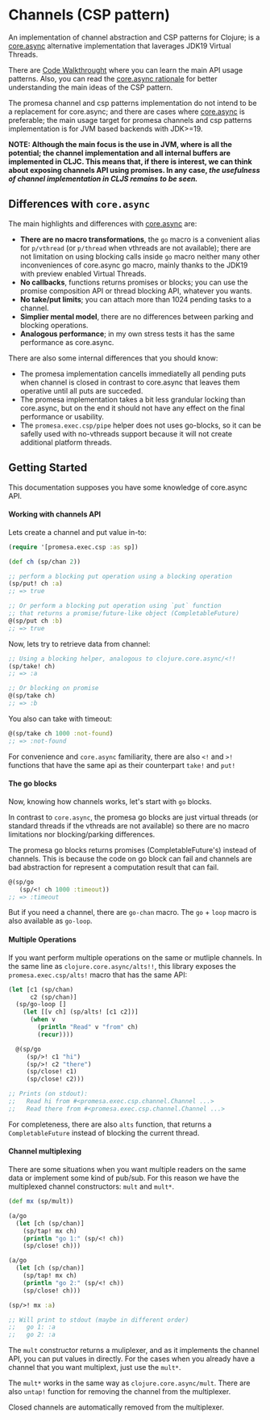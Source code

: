 # Channels (CSP pattern)

An implementation of channel abstraction and CSP patterns for Clojure;
is a [core.async][3] alternative implementation that laverages JDK19
Virtual Threads. 

There are [Code Walkthrought][0] where you can learn the main API
usage patterns. Also, you can read the [core.async rationale][1] for
better understanding the main ideas of the CSP pattern.

The promesa channel and csp patterns implementation do not intend to
be a replacement for core.async; and there are cases where
[core.async][3] is preferable; the main usage target for promesa
channels and csp patterns implementation is for JVM based backends
with JDK>=19.

**NOTE: Although the main focus is the use in JVM, where is all the
potential; the channel implementation and all internal buffers are
implemented in CLJC. This means that, if there is interest, we can
think about exposing channels API using promises. In any case, _the
usefulness of channel implementation in CLJS remains to be seen._**


## Differences with `core.async`

The main highlights and differences with [core.async][3] are:

- **There are no macro transformations**, the `go` macro is a
  convenient alias for `p/vthread` (or `p/thread` when vthreads are
  not available); there are not limitation on using blocking calls
  inside `go` macro neither many other inconveniences of core.async go
  macro, mainly thanks to the JDK19 with preview enabled Virtual
  Threads.
- **No callbacks**, functions returns promises or blocks; you can use
  the promise composition API or thread blocking API, whatever you
  wants.
- **No take/put limits**; you can attach more than 1024 pending tasks
  to a channel.
- **Simplier mental model**, there are no differences between parking
  and blocking operations.
- **Analogous performance**; in my own stress tests it has the same
  performance as core.async.

There are also some internal differences that you should know:

- The promesa implementation cancells immediatelly all pending puts
  when channel is closed in contrast to core.async that leaves them
  operative until all puts are succeded.
- The promesa implementation takes a bit less grandular locking than
  core.async, but on the end it should not have any effect on the
  final performance or usability.
- The `promesa.exec.csp/pipe` helper does not uses go-blocks, so it
  can be safelly used with no-vthreads support because it will not
  create additional platform threads.

## Getting Started

This documentation supposes you have some knowledge of core.async API.


#### Working with channels API

Lets create a channel and put value in-to:

```clojure
(require '[promesa.exec.csp :as sp])

(def ch (sp/chan 2))

;; perform a blocking put operation using a blocking operation
(sp/put! ch :a)
;; => true

;; Or perform a blocking put operation using `put` function
;; that returns a promise/future-like object (CompletableFuture)
@(sp/put ch :b)
;; => true
```

Now, lets try to retrieve data from channel:

```clojure
;; Using a blocking helper, analogous to clojure.core.async/<!!
(sp/take! ch)
;; => :a

;; Or blocking on promise
@(sp/take ch)
;; => :b
```

You also can take with timeout:

```clojure
@(sp/take ch 1000 :not-found)
;; => :not-found
```

For convenience and `core.async` familiarity, there are also `<!` and
`>!` functions that have the same api as their counterpart `take!` and
`put!`

#### The go blocks

Now, knowing how channels works, let's start with `go` blocks.

In contrast to `core.async`, the promesa go blocks are just virtual
threads (or standard threads if the vthreads are not available) so
there are no macro limitations nor blocking/parking differences.

The promesa go blocks returns promises (CompletableFuture's) instead
of channels. This is because the code on go block can fail and
channels are bad abstraction for represent a computation result that
can fail.

```clojure
@(sp/go
   (sp/<! ch 1000 :timeout))
;; => :timeout
```

But if you need a channel, there are `go-chan` macro. The `go` +
`loop` macro is also available as `go-loop`.


#### Multiple Operations

If you want perform multiple operations on the same or mutliple
channels. In the same line as `clojure.core.async/alts!!`, this
library exposes the `promesa.exec.csp/alts!` macro that has the same
API:

```clojure
(let [c1 (sp/chan)
      c2 (sp/chan)]
  (sp/go-loop []
    (let [[v ch] (sp/alts! [c1 c2])]
      (when v
        (println "Read" v "from" ch)
        (recur))))

  @(sp/go
     (sp/>! c1 "hi")
     (sp/>! c2 "there")
     (sp/close! c1)
     (sp/close! c2)))

;; Prints (on stdout):
;;   Read hi from #<promesa.exec.csp.channel.Channel ...>
;;   Read there from #<promesa.exec.csp.channel.Channel ...>
```

For completeness, there are also `alts` function, that returns a
`CompletableFuture` instead of blocking the current thread.


#### Channel multiplexing

There are some situations when you want multiple readers on the same
data or implement some kind of pub/sub. For this reason we have the
multiplexed channel constructors: `mult` and `mult*`.

```clojure
(def mx (sp/mult))

(a/go
  (let [ch (sp/chan)]
    (sp/tap! mx ch)
    (println "go 1:" (sp/<! ch))
    (sp/close! ch)))

(a/go
  (let [ch (sp/chan)]
    (sp/tap! mx ch)
    (println "go 2:" (sp/<! ch))
    (sp/close! ch)))

(sp/>! mx :a)

;; Will print to stdout (maybe in different order)
;;   go 1: :a
;;   go 2: :a
```

The `mult` constructor returns a muliplexer, and as it implements the
channel API, you can put values in directly. For the cases when you
already have a channel that you want multiplext, just use the `mult*`.

The `mult*` works in the same way as `clojure.core.async/mult`.  There
are also `untap!` function for removing the channel from the
multiplexer.

Closed channels are automatically removed from the multiplexer.


[0]: https://github.com/funcool/promesa/blob/master/doc/csp-walkthrought.clj
[1]: https://clojure.org/news/2013/06/28/clojure-clore-async-channels
[3]: https://github.com/clojure/core.async
